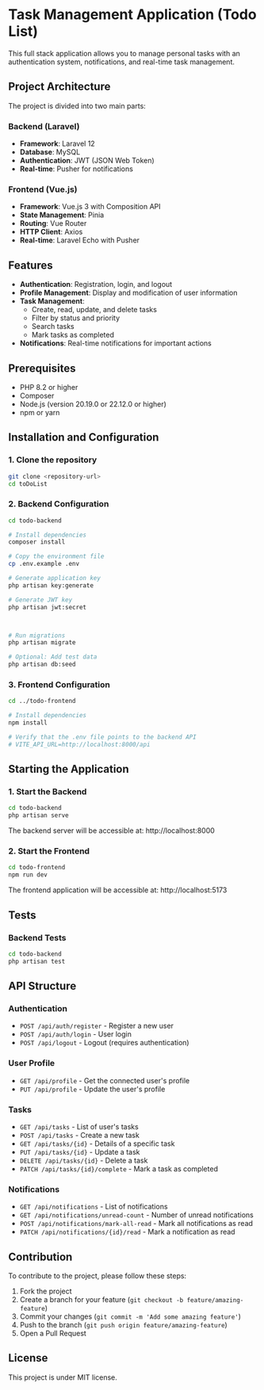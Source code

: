 # Task Management Application (Todo List)

This full stack application allows you to manage personal tasks with an authentication system, notifications, and real-time task management.

## Project Architecture

The project is divided into two main parts:

### Backend (Laravel)

- **Framework**: Laravel 12
- **Database**: MySQL
- **Authentication**: JWT (JSON Web Token)
- **Real-time**: Pusher for notifications

### Frontend (Vue.js)

- **Framework**: Vue.js 3 with Composition API
- **State Management**: Pinia
- **Routing**: Vue Router
- **HTTP Client**: Axios
- **Real-time**: Laravel Echo with Pusher

## Features

- **Authentication**: Registration, login, and logout
- **Profile Management**: Display and modification of user information
- **Task Management**:
  - Create, read, update, and delete tasks
  - Filter by status and priority
  - Search tasks
  - Mark tasks as completed
- **Notifications**: Real-time notifications for important actions

## Prerequisites

- PHP 8.2 or higher
- Composer
- Node.js (version 20.19.0 or 22.12.0 or higher)
- npm or yarn

## Installation and Configuration

### 1. Clone the repository

```bash
git clone <repository-url>
cd toDoList
```

### 2. Backend Configuration

```bash
cd todo-backend

# Install dependencies
composer install

# Copy the environment file
cp .env.example .env

# Generate application key
php artisan key:generate

# Generate JWT key
php artisan jwt:secret



# Run migrations
php artisan migrate

# Optional: Add test data
php artisan db:seed
```

### 3. Frontend Configuration

```bash
cd ../todo-frontend

# Install dependencies
npm install

# Verify that the .env file points to the backend API
# VITE_API_URL=http://localhost:8000/api
```

## Starting the Application

### 1. Start the Backend

```bash
cd todo-backend
php artisan serve
```

The backend server will be accessible at: http://localhost:8000

### 2. Start the Frontend

```bash
cd todo-frontend
npm run dev
```

The frontend application will be accessible at: http://localhost:5173

## Tests

### Backend Tests

```bash
cd todo-backend
php artisan test
```

## API Structure

### Authentication

- `POST /api/auth/register` - Register a new user
- `POST /api/auth/login` - User login
- `POST /api/logout` - Logout (requires authentication)

### User Profile

- `GET /api/profile` - Get the connected user's profile
- `PUT /api/profile` - Update the user's profile

### Tasks

- `GET /api/tasks` - List of user's tasks
- `POST /api/tasks` - Create a new task
- `GET /api/tasks/{id}` - Details of a specific task
- `PUT /api/tasks/{id}` - Update a task
- `DELETE /api/tasks/{id}` - Delete a task
- `PATCH /api/tasks/{id}/complete` - Mark a task as completed

### Notifications

- `GET /api/notifications` - List of notifications
- `GET /api/notifications/unread-count` - Number of unread notifications
- `POST /api/notifications/mark-all-read` - Mark all notifications as read
- `PATCH /api/notifications/{id}/read` - Mark a notification as read

## Contribution

To contribute to the project, please follow these steps:

1. Fork the project
2. Create a branch for your feature (`git checkout -b feature/amazing-feature`)
3. Commit your changes (`git commit -m 'Add some amazing feature'`)
4. Push to the branch (`git push origin feature/amazing-feature`)
5. Open a Pull Request

## License

This project is under MIT license.

